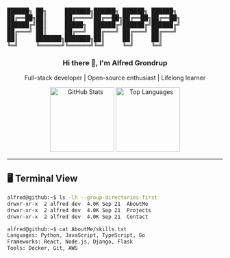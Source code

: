 <!-- ASCII Header -->
<pre>
██████╗ ██╗     ███████╗██████╗ ██████╗ ██████╗ 
██╔══██╗██║     ██╔════╝██╔══██╗██╔══██╗██╔══██╗
██████╔╝██║     █████╗  ██████╔╝██████╔╝██████╔╝
██╔═══╝ ██║     ██╔══╝  ██╔═══╝ ██╔═══╝ ██╔═══╝ 
██║     ███████╗███████╗██║     ██║     ██║     
╚═╝     ╚══════╝╚══════╝╚═╝     ╚═╝     ╚═╝     
</pre>

<h3 align="center">Hi there 👋, I'm Alfred Grondrup</h3>
<p align="center">Full-stack developer | Open-source enthusiast | Lifelong learner</p>
<p align="center"> <img src="https://github-readme-stats.vercel.app/api?username=AlfredGrondrup&show_icons=true&theme=radical" alt="GitHub Stats" height="150"/> <img src="https://github-readme-stats.vercel.app/api/top-langs/?username=AlfredGrondrup&layout=compact&theme=radical" alt="Top Languages" height="150"/> </p>

---

## 🖥 Terminal View

```bash
alfred@github:~$ ls -lh --group-directories-first
drwxr-xr-x  2 alfred dev  4.0K Sep 21  AboutMe
drwxr-xr-x  2 alfred dev  4.0K Sep 21  Projects
drwxr-xr-x  2 alfred dev  4.0K Sep 21  Contact

alfred@github:~$ cat AboutMe/skills.txt
Languages: Python, JavaScript, TypeScript, Go
Frameworks: React, Node.js, Django, Flask
Tools: Docker, Git, AWS
```
